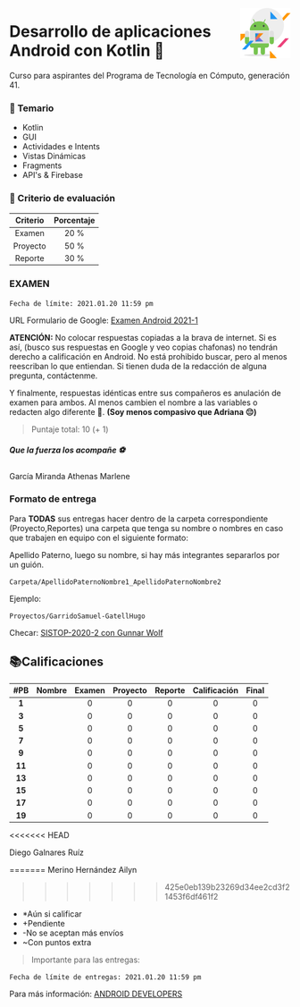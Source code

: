 <p>
  <img src="img/s.png" align = "right"  width="90" height="90"/>
</p>

# Desarrollo de aplicaciones Android con Kotlin 📱

Curso para aspirantes del Programa de Tecnología en Cómputo, generación 41.

### 👀 Temario

- Kotlin
- GUI
- Actividades e Intents
- Vistas Dinámicas
- Fragments
- API's & Firebase

### 🐢 Criterio de evaluación 

|  Criterio   | Porcentaje |
|:----------: |:----------:|
|   Examen    |    20 %    |
|  Proyecto   |    50 %    |
|   Reporte   |    30 %    |

### EXAMEN

```
Fecha de límite: 2021.01.20 11:59 pm
```


URL Formulario de Google: [Examen Android 2021-1](https://forms.gle/sH8ffmCZmMgepsSd6)

**ATENCIÓN:** No colocar respuestas copiadas a la brava de internet. Si es así, (busco sus respuestas en Google y veo copias chafonas) no tendrán derecho a calificación en Android. No está prohibido buscar, pero al menos reescriban lo que entiendan. Si tienen duda de la redacción de alguna pregunta, contáctenme. 

Y finalmente, respuestas idénticas entre sus compañeros es anulación de examen para ambos. Al menos cambien el nombre a las variables o redacten algo diferente 👀.  **(Soy menos compasivo que Adriana 😔)**

> Puntaje total: 10 (+ 1)

##### Que la fuerza los acompañe ⚽️


García Miranda Athenas Marlene


### Formato de entrega

Para **TODAS** sus entregas hacer dentro de la carpeta correspondiente (Proyecto,Reportes) una carpeta que tenga su nombre o nombres en caso que trabajen en equipo con el siguiente formato:

Apellido Paterno, luego su nombre, si hay más integrantes separarlos por un guión.

```
Carpeta/ApellidoPaternoNombre1_ApellidoPaternoNombre2
```

Ejemplo:

```
Proyectos/GarridoSamuel-GatellHugo
```

Checar: [SISTOP-2020-2 con Gunnar Wolf](https://github.com/SamArtGS/sistop-2020-2/tree/master/tareas/2)

## 📚Calificaciones 



| #PB|  Nombre   | Examen|  Proyecto  | Reporte |Calificación|Final|
|:-:|:----------: |:----------:|:-------: |:-------:|:-------:|:-------:|
|**1**|              | 0 | 0 | 0 | 0 | 0
|**3**|              | 0 | 0 | 0 | 0 | 0
|**5**|              | 0 | 0 | 0 | 0 | 0
|**7**|              | 0 | 0 | 0 | 0 | 0
|**9**|              | 0 | 0 | 0 | 0 | 0
|**11**|             | 0 | 0 | 0 | 0 | 0
|**13**|             | 0 | 0 | 0 | 0 | 0
|**15**|             | 0 | 0 | 0 | 0 | 0
|**17**|             | 0 | 0 | 0 | 0 | 0
|**19**|             | 0 | 0 | 0 | 0 | 0

<<<<<<< HEAD

Diego Galnares Ruíz


=======
Merino Hernández Ailyn
>>>>>>> 425e0eb139b23269d34ee2cd3f21453f6df461f2
- *Aún si calificar
- +Pendiente
- -No se aceptan más envíos
- ~Con puntos extra

> Importante para las entregas:

```
Fecha de límite de entregas: 2021.01.20 11:59 pm
```



Para más información: [ANDROID DEVELOPERS](https://developer.android.com)


